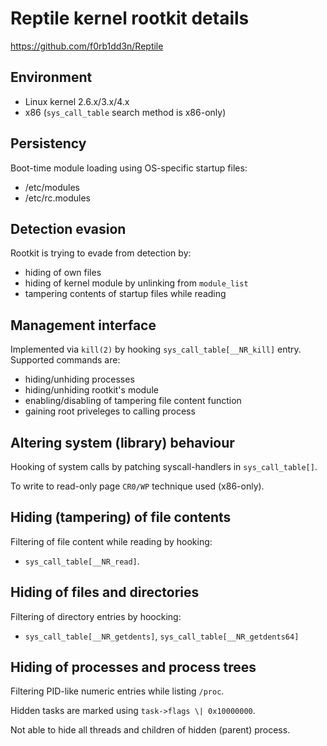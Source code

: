 # Reptile kernel rootkit details

https://github.com/f0rb1dd3n/Reptile

## Environment

- Linux kernel 2.6.x/3.x/4.x
- x86 (`sys_call_table` search method is x86-only)

## Persistency

Boot-time module loading using OS-specific startup files:
 - /etc/modules
 - /etc/rc.modules

## Detection evasion

Rootkit is trying to evade from detection by:
 - hiding of own files
 - hiding of kernel module by unlinking from `module_list`
 - tampering contents of startup files while reading

## Management interface

Implemented via `kill(2)` by hooking `sys_call_table[__NR_kill]` entry. Supported commands are:
 - hiding/unhiding processes
 - hiding/unhiding rootkit's module
 - enabling/disabling of tampering file content function
 - gaining root priveleges to calling process

## Altering system (library) behaviour

Hooking of system calls by patching syscall-handlers in `sys_call_table[]`.

To write to read-only page `CR0/WP` technique used (x86-only).

## Hiding (tampering) of file contents

Filtering of file content while reading by hooking:
 - `sys_call_table[__NR_read]`.

## Hiding of files and directories

Filtering of directory entries by hoocking:
 - `sys_call_table[__NR_getdents]`, `sys_call_table[__NR_getdents64]`

## Hiding of processes and process trees

Filtering PID-like numeric entries while listing `/proc`.

Hidden tasks are marked using `task->flags \| 0x10000000`.

Not able to hide all threads and children of hidden (parent) process.
